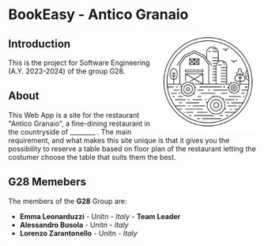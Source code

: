 # BookEasy - Antico Granaio

<img
  src="./Antico-Granaio.jpg"
  alt="Logo-Antico Granaio"
  width="200"
  height="auto"
  align="right"
/>

## Introduction
This is the project for Software Engineering (A.Y. 2023-2024) of the group G28.

## About
This Web App is a site for the restaurant "Antico Granaio", a fine-dining restaurant in the countryside of ________ .
The main requirement, and what makes this site unique is that it gives you the possibility to reserve a table based on floor plan of the restaurant letting the costumer choose the table that suits them the best.

## G28 Memebers
The members of the **G28** Group are:
+ **Emma Leonarduzzi** - Unitn - _Italy_ - **Team Leader**
+ **Alessandro Busola** - Unitn - _Italy_
+ **Lorenzo Zarantonello** - Unitn - _Italy_

